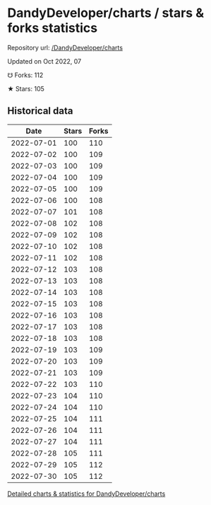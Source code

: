 # DandyDeveloper/charts / stars & forks statistics

Repository url: [/DandyDeveloper/charts](https://github.com/DandyDeveloper/charts)

Updated on Oct 2022, 07

☋ Forks: 112

★ Stars: 105

## Historical data
| Date | Stars | Forks |
|------|-------|-------|
| 2022-07-01 | 100 | 110 | 
| 2022-07-02 | 100 | 109 | 
| 2022-07-03 | 100 | 109 | 
| 2022-07-04 | 100 | 109 | 
| 2022-07-05 | 100 | 109 | 
| 2022-07-06 | 100 | 108 | 
| 2022-07-07 | 101 | 108 | 
| 2022-07-08 | 102 | 108 | 
| 2022-07-09 | 102 | 108 | 
| 2022-07-10 | 102 | 108 | 
| 2022-07-11 | 102 | 108 | 
| 2022-07-12 | 103 | 108 | 
| 2022-07-13 | 103 | 108 | 
| 2022-07-14 | 103 | 108 | 
| 2022-07-15 | 103 | 108 | 
| 2022-07-16 | 103 | 108 | 
| 2022-07-17 | 103 | 108 | 
| 2022-07-18 | 103 | 108 | 
| 2022-07-19 | 103 | 109 | 
| 2022-07-20 | 103 | 109 | 
| 2022-07-21 | 103 | 109 | 
| 2022-07-22 | 103 | 110 | 
| 2022-07-23 | 104 | 110 | 
| 2022-07-24 | 104 | 110 | 
| 2022-07-25 | 104 | 111 | 
| 2022-07-26 | 104 | 111 | 
| 2022-07-27 | 104 | 111 | 
| 2022-07-28 | 105 | 111 | 
| 2022-07-29 | 105 | 112 | 
| 2022-07-30 | 105 | 112 | 


[Detailed charts & statistics for DandyDeveloper/charts](https://reviewgithub.com/rep/DandyDeveloper/charts)
